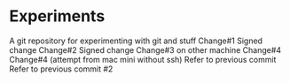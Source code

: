 # Experiments
A git repository for experimenting with git and stuff
Change#1
Signed change
Change#2
Signed change
Change#3 on other machine
Change#4
Change#4 (attempt from mac mini without ssh)
Refer to previous commit
Refer to previous commit #2
